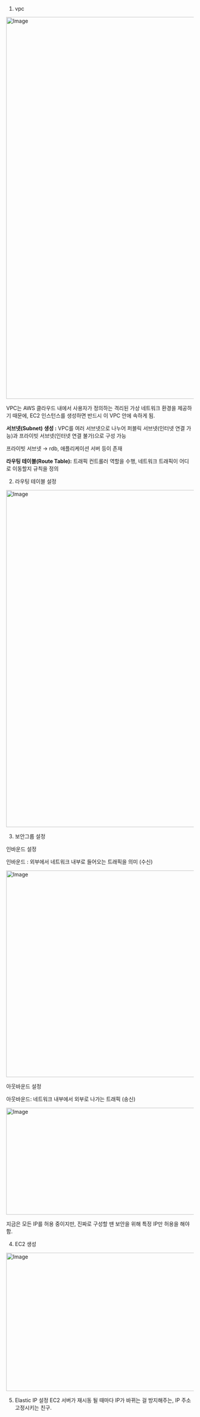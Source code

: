 1. vpc

<img width="1896" height="1022" alt="Image" src="https://github.com/user-attachments/assets/bd5eb7b2-3d88-4805-9672-d3ea41ecae12" />

VPC는 AWS 클라우드 내에서 사용자가 정의하는 격리된 가상 네트워크 환경을 제공하기 때문에, EC2 인스턴스를 생성하면 반드시 이 VPC 안에 속하게 됨.

**서브넷(Subnet) 생성 :** VPC를 여러 서브넷으로 나누어 퍼블릭 서브넷(인터넷 연결 가능)과 프라이빗 서브넷(인터넷 연결 불가)으로 구성 가능

프라이빗 서브넷 → rdb, 애플리케이션 서버 등이 존재

**라우팅 테이블(Route Table):** 트래픽 컨트롤러 역할을 수행, 네트워크 트래픽이 어디로 이동할지 규칙을 정의

2. 라우팅 테이블 설정

<img width="1994" height="902" alt="Image" src="https://github.com/user-attachments/assets/3e7e32a9-ba82-4472-83c3-f489c1e5fef2" />

3. 보안그룹 설정

인바운드 설정

인바운드 : 외부에서 네트워크 내부로 들어오는 트래픽을 의미 (수신)

<img width="2048" height="553" alt="Image" src="https://github.com/user-attachments/assets/20e5092f-ecc4-431b-9fbf-156cf18f904d" />

아웃바운드 설정

아웃바운드: 네트워크 내부에서 외부로 나가는 트래픽 (송신)

<img width="2048" height="286" alt="Image" src="https://github.com/user-attachments/assets/90b74f5d-8dba-4820-9020-eee86d9f9fc8" />

지금은 모든 IP를 허용 중이지만, 진짜로 구성할 땐 보안을 위해 특정 IP만 허용을 해야 함. 

4. EC2 생성
<img width="962" height="370" alt="Image" src="https://github.com/user-attachments/assets/9f481784-14b6-4b33-9b75-6b00ff3fbd28" />
    

5. Elastic IP 설정 
EC2 서버가 재시동 될 때마다 IP가 바뀌는 걸 방지해주는, IP 주소 고정시키는 친구.
